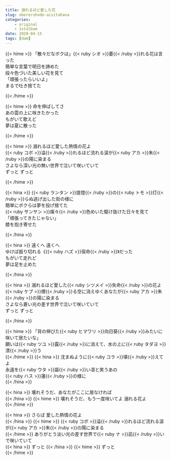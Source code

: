 ```yaml
---
title: 溺れるほど愛した花
slug: oboreruhodo-aisitahana
categories:
    - original
    - 1stalbum
date: 2020-04-15
tags: [dam]
---
```


{{< hime >}}
「散々だなボクは」{{< ruby シオ >}}萎{{< /ruby >}}れる花は言った  
簡単な言葉で明日を諦めた  
段々色づいた美しい花を見て  
「頑張ったらいいよ」  
まるで吐き捨てた  

{{< /hime >}}

{{< hime >}}
命を伸ばしてさ  
あの雲の上に咲きたかった  
もがいて歌えど  
夢は夏に散った  

{{< /hime >}}

{{< hime >}}
溺れるほど愛した熱情の花よ  
{{< ruby コボ >}}溢{{< /ruby >}}れるほど流れる涙が{{< ruby アカ >}}朱{{< /ruby >}}の陽に染まる  
さよなら深い光の無い世界で泣いて咲いていて  
ずっと ずっと  

{{< /hime >}}

{{< hina >}}
{{< ruby ランタン >}}提燈{{< /ruby >}}の{{< ruby トモ >}}灯{{< /ruby >}}らぬ逃げ出した街の様に  
簡単にボクらは夢を投げ捨てた  
{{< ruby サンサン >}}燦々{{< /ruby >}}色めいた駆け抜けた日々を見て  
「頑張ってきたじゃない」  
膝を抱き寄せた  

{{< /hina >}}

{{< hina >}}
遠くへ 遠くへ  
ゆけば振り切れる《{{< ruby ハズ >}}宿命{{< /ruby >}}》だった  
もがいて走れど  
夢は足を止めた  

{{< /hina >}}

{{< hina >}}
溺れるほど愛した{{< ruby シツメイ >}}失命{{< /ruby >}}の花よ  
{{< ruby ケブ >}}煙{{< /ruby >}}る空に消えゆくあなたが{{< ruby アカ >}}朱{{< /ruby >}}の陽に染まる  
さよなら蒼い光の差す世界で泣いて咲いていて  
ずっと ずっと  

{{< /hina >}}

{{< hime >}}
「背の伸びた{{< ruby ヒマワリ >}}向日葵{{< /ruby >}}みたいに咲いて居たいな」  
願いは{{< ruby ツユ >}}露{{< /ruby >}}に消えて、水の上に{{< ruby タダヨ >}}漂{{< /ruby >}}う  
{{< /hime >}}
{{< hina >}}
沈まぬように{{< ruby コラ >}}堪{{< /ruby >}}えてよ  
永遠を{{< ruby ウタ >}}謳{{< /ruby >}}い凛と笑うあの  
{{< ruby ハス >}}蓮{{< /ruby >}}の様に  
{{< /hina >}}

{{< hina >}}
壊れそうだ、あなたがここに居なければ  
{{< /hina >}}
{{< hime >}}
壊れそうだ、もう一度咲いてよ 溺れる花よ  
{{< /hime >}}

{{< hina >}}
さらば 愛した熱情の花よ  
{{< /hina >}}
{{< hime >}}
{{< ruby コボ >}}溢{{< /ruby >}}れるほど流れる涙が{{< ruby アカ >}}朱{{< /ruby >}}の陽に染まる  
{{< /hime >}}
ありがとう淡い光の差す世界で{{< ruby ナ >}}凪{{< /ruby >}}いで咲いていて  
{{< hina >}}
ずっと
{{< /hina >}} 
{{< hime >}}
ずっと  
{{< /hime >}}